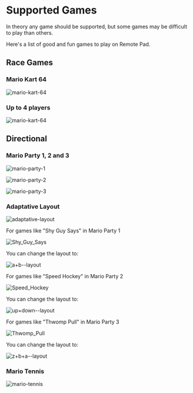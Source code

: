 # Supported Games

In theory any game should be supported, but some games may
be difficult to play than others.

Here's a list of good and fun games to play on Remote Pad.

## Race Games

### Mario Kart 64

![mario-kart-64](img/mario-kart-64.jpg)

### Up to 4 players

![mario-kart-64](img/mario-kart-64-4-players.jpg)

## Directional

### Mario Party 1, 2 and 3

![mario-party-1](img/mario-party.jpg)

![mario-party-2](img/mario-party-2.jpg)

![mario-party-3](img/mario-party-3.jpg)

### Adaptative Layout

![adaptative-layout](img/adaptative-layout.png)

For games like "Shy Guy Says" in Mario Party 1

![Shy_Guy_Says](img/Shy_Guy_Says_MP.png)

You can change the layout to:

![a+b--layout](img/a+b--layout.png)

For games like "Speed Hockey" in Mario Party 2

![Speed_Hockey](img/Speed_Hockey.png)

You can change the layout to:

![up+down--layout](img/up+down--layout.png)

For games like "Thwomp Pull" in Mario Party 3

![Thwomp_Pull](img/Thwomp_Pull.png)

You can change the layout to:

![z+b+a--layout](img/z+b+a--layout.png)

### Mario Tennis

![mario-tennis](img/mario-tennis.jpg)
